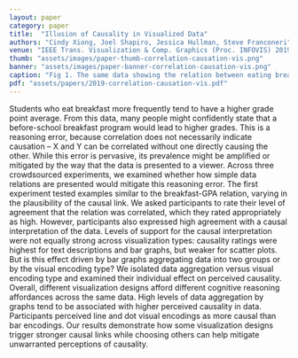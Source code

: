 ```yaml
---
layout: paper
category: paper
title:  "Illusion of Causality in Visualized Data"
authors: "Cindy Xiong, Joel Shapiro, Jessica Hullman, Steve Franconeri"
venue: "IEEE Trans. Visualization & Comp. Graphics (Proc. INFOVIS) 2019"
thumb: "assets/images/paper-thumb-correlation-causation-vis.png"
banner: "assets/images/paper-banner-correlation-causation-vis.png"
caption: "Fig 1. The same data showing the relation between eating breakfast and GPA presented via text, bar graph, line graph or scatter plot. Which depiction makes eating breakfast causing higher GPA seem more plausible to you?"
pdf: "assets/papers/2019-correlation-causation-vis.pdf"
---
```


<!-- abstract -->
Students who eat breakfast more frequently tend to have a higher grade point average. From this data, many people might confidently state that a before-school breakfast program would lead to higher grades. This is a reasoning error, because correlation does not necessarily indicate causation – X and Y can be correlated without one directly causing the other. While this error is pervasive, its prevalence might be amplified or mitigated by the way that the data is presented to a viewer. Across three crowdsourced experiments, we examined whether how simple data relations are presented would mitigate this reasoning error. The first experiment tested examples similar to the breakfast-GPA relation, varying in the plausibility of the causal link. We asked participants to rate their level of agreement that the relation was correlated, which they rated appropriately as high. However, participants also expressed high agreement with a causal interpretation of the data. Levels of support for the causal interpretation were not equally strong across visualization types: causality ratings were highest for text descriptions and bar graphs, but weaker for scatter plots. But is this effect driven by bar graphs aggregating data into two groups or by the visual encoding type? We isolated data aggregation versus visual encoding type and examined their individual effect on perceived causality. Overall, different visualization designs afford different cognitive reasoning affordances across the same data. High levels of data aggregation by graphs tend to be associated with higher perceived causality in data. Participants perceived line and dot visual encodings as more causal than bar encodings. Our results demonstrate how some visualization designs trigger stronger causal links while choosing others can help mitigate unwarranted perceptions of causality.